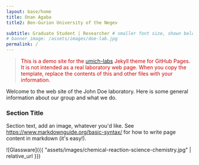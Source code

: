 ```yaml
---
layout: base/home
title: Onan Agaba
title2: Ben-Gurion University of the Negev 

subtitle: Graduate Student | Researcher # smaller font size, shown below title+title2
# banner_image: /assets/images/doe-lab.jpg
permalink: /
---
```


<style>mark{ color:rgb(200,0,0); background-color:white; }</style>
> <mark>This is a demo site for the</mark> [umich-labs](https://github.com/wilsonte-umich/umich-labs) <mark> Jekyll theme for GitHub Pages. It is not intended as a real laboratory web page. When you copy the template, replace the contents of this and other files with your information.</mark>

Welcome to the web site of the John Doe laboratory.
Here is some general information about our group
and what we do.

### Section Title

Section text, add an image, whatever you'd like.
See <https://www.markdownguide.org/basic-syntax/>
for how to write page content in markdown (it's easy!).

![Glassware]({{ "assets/images/chemical-reaction-science-chemistry.jpg" | relative_url }})

